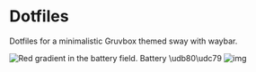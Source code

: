 # Dotfiles
Dotfiles for a minimalistic Gruvbox themed sway with waybar.

![Red gradient in the battery field.](https://i.imgur.com/8pXJvjP.png)
Battery \udb80\udc79
![img](https://i.imgur.com/s7naYgP.png)
